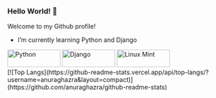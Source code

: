 ### Hello World! 👋
Welcome to my Github profile!
- I’m currently learning Python and Django

<div>
   <img src="https://img.shields.io/badge/Python-3776AB?style=for-the-badge&logo=python&logoColor=white" alt="Python" width="120" height="40"> 
   <img src="https://img.shields.io/badge/Django-092E20?style=for-the-badge&logo=django&logoColor=white" alt="Django" width="120" height="40"> 
   <img src="https://img.shields.io/badge/Linux_Mint-87CF3E?style=for-the-badge&logo=linux-mint&logoColor=white" alt="Linux Mint" width="120" height="40"> 
 </div> 
[![Top Langs](https://github-readme-stats.vercel.app/api/top-langs/?username=anuraghazra&layout=compact)](https://github.com/anuraghazra/github-readme-stats)
<!--
**g101x/g101x** is a ✨ _special_ ✨ repository because its `README.md` (this file) appears on your GitHub profile.

Here are some ideas to get you started:

- 🔭 I’m currently working on ...
- 🌱 I’m currently learning ...
- 👯 I’m looking to collaborate on ...
- 🤔 I’m looking for help with ...
- 💬 Ask me about ...
- 📫 How to reach me: ...
- 😄 Pronouns: ...
- ⚡ Fun fact: ...
-->



